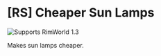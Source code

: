 # [RS] Cheaper Sun Lamps

![Supports RimWorld 1.3](https://img.shields.io/static/v1?label=RimWorld&message=1.3&color=orange&style=flat-square)

Makes sun lamps cheaper.
